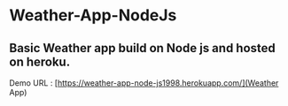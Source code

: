 # Weather-App-NodeJs

## Basic Weather app build on Node js and hosted on heroku.

Demo URL : [https://weather-app-node-js1998.herokuapp.com/](Weather App)

